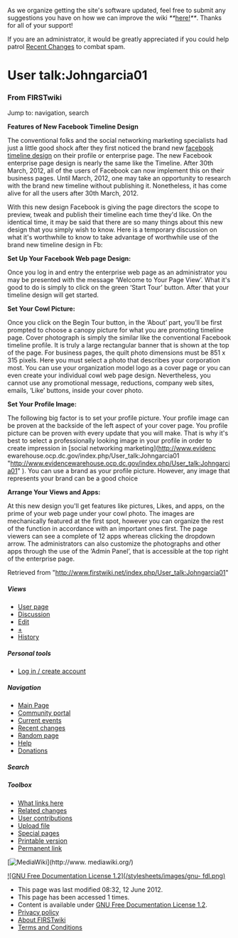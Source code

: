 As we organize getting the site's software updated, feel free to submit any
suggestions you have on how we can improve the wiki
_**_[here!](/index.php/User:Hallry/Suggestions "User:Hallry/Suggestions"
)_**_. Thanks for all of your support!

If you are an administrator, it would be greatly appreciated if you could help
patrol [Recent Changes](/index.php/Special:Recentchanges
"Special:Recentchanges" ) to combat spam.

# User talk:Johngarcia01

### From FIRSTwiki

Jump to: navigation, search

**Features of New Facebook Timeline Design**

  

The conventional folks and the social networking marketing specialists had
just a little good shock after they first noticed the brand new [facebook
timeline design](http://www.socialadgigs.com/ "http://www.socialadgigs.com/" )
on their profile or enterprise page. The new Facebook enterprise page design
is nearly the same like the Timeline. After 30th March, 2012, all of the users
of Facebook can now implement this on their business pages. Until March, 2012,
one may take an opportunity to research with the brand new timeline without
publishing it. Nonetheless, it has come alive for all the users after 30th
March, 2012.

With this new design Facebook is giving the page directors the scope to
preview, tweak and publish their timeline each time they'd like. On the
identical time, it may be said that there are so many things about this new
design that you simply wish to know. Here is a temporary discussion on what
it's worthwhile to know to take advantage of worthwhile use of the brand new
timeline design in Fb:

**Set Up Your Facebook Web page Design:**

Once you log in and entry the enterprise web page as an administrator you may
be presented with the message ‘Welcome to Your Page View’. What it's good to
do is simply to click on the green ‘Start Tour’ button. After that your
timeline design will get started.

**Set Your Cowl Picture:**

Once you click on the Begin Tour button, in the ‘About’ part, you’ll be first
prompted to choose a canopy picture for what you are promoting timeline page.
Cover photograph is simply the similar like the conventional Facebook timeline
profile. It is truly a large rectangular banner that is shown at the top of
the page. For business pages, the quilt photo dimensions must be 851 x 315
pixels. Here you must select a photo that describes your corporation most. You
can use your organization model logo as a cover page or you can even create
your individual cowl web page design. Nevertheless, you cannot use any
promotional message, reductions, company web sites, emails, ‘Like’ buttons,
inside your cover photo.

**Set Your Profile Image:**

The following big factor is to set your profile picture. Your profile image
can be proven at the backside of the left aspect of your cover page. You
profile picture can be proven with every update that you will make. That is
why it's best to select a professionally looking image in your profile in
order to create impression in [social networking marketing](http://www.evidenc
ewarehouse.ocp.dc.gov/index.php/User_talk:Johngarcia01
"http://www.evidencewarehouse.ocp.dc.gov/index.php/User_talk:Johngarcia01" ).
You can use a brand as your profile picture. However, any image that
represents your brand can be a good choice

**Arrange Your Views and Apps:**

At this new design you'll get features like pictures, Likes, and apps, on the
prime of your web page under your cowl photo. The images are mechanically
featured at the first spot, however you can organize the rest of the function
in accordance with an important ones first. The page viewers can see a
complete of 12 apps whereas clicking the dropdown arrow. The administrators
can also customize the photographs and other apps through the use of the
‘Admin Panel’, that is accessible at the top right of the enterprise page.

Retrieved from "<http://www.firstwiki.net/index.php/User_talk:Johngarcia01>"

##### Views

  * [User page](/index.php?title=User:Johngarcia01&action=edit)
  * [Discussion](/index.php/User_talk:Johngarcia01)
  * [Edit](/index.php?title=User_talk:Johngarcia01&action=edit)
  * [+](/index.php?title=User_talk:Johngarcia01&action=edit&section=new)
  * [History](/index.php?title=User_talk:Johngarcia01&action=history)

##### Personal tools

  * [Log in / create account](/index.php?title=Special:Userlogin&returnto=User_talk:Johngarcia01)

[](/index.php/Main_Page "Main Page" )

##### Navigation

  * [Main Page](/index.php/Main_Page)
  * [Community portal](/index.php/FIRSTwiki:Community_portal)
  * [Current events](/index.php/Current_events)
  * [Recent changes](/index.php/Special:Recentchanges)
  * [Random page](/index.php/Special:Random)
  * [Help](/index.php/FIRSTwiki:Help)
  * [Donations](/index.php/FIRSTwiki:Site_support)

##### Search



##### Toolbox

  * [What links here](/index.php/Special:Whatlinkshere/User_talk:Johngarcia01)
  * [Related changes](/index.php/Special:Recentchangeslinked/User_talk:Johngarcia01)
  * [User contributions](/index.php/Special:Contributions/Johngarcia01)
  * [Upload file](/index.php/Special:Upload)
  * [Special pages](/index.php/Special:Specialpages)
  * [Printable version](/index.php?title=User_talk:Johngarcia01&printable=yes)
  * [Permanent link](/index.php?title=User_talk:Johngarcia01&oldid=138107)

[![MediaWiki](/skins/common/images/poweredby_mediawiki_88x31.png)](http://www.
mediawiki.org/)

[![GNU Free Documentation License 1.2](/stylesheets/images/gnu-
fdl.png)](http://www.gnu.org/copyleft/fdl.html)

  * This page was last modified 08:32, 12 June 2012.
  * This page has been accessed 1 times.
  * Content is available under [GNU Free Documentation License 1.2](http://www.gnu.org/copyleft/fdl.html "http://www.gnu.org/copyleft/fdl.html" ).
  * [Privacy policy](/index.php/FIRSTwiki:Privacy_policy "FIRSTwiki:Privacy policy" )
  * [About FIRSTwiki](/index.php/FIRSTwiki:About "FIRSTwiki:About" )
  * [Terms and Conditions](/index.php/FIRSTwiki:Terms_and_conditions "FIRSTwiki:Terms and conditions" )

